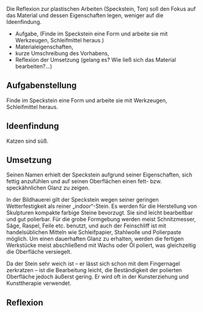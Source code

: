 Die Reflexion zur plastischen Arbeiten (Speckstein, Ton) soll den Fokus auf das Material und dessen Eigenschaften legen, weniger auf die Ideenfindung.

- Aufgabe, (Finde im Speckstein eine Form und arbeite sie mit Werkzeugen, Schleifmittel heraus.)
- Materialeigenschaften,
- kurze Umschreibung des Vorhabens,
- Reflexion der Umsetzung (gelang es? Wie ließ sich das Material bearbeiten?...)

## Aufgabenstellung

Finde im Speckstein eine Form und arbeite sie mit Werkzeugen, Schleifmittel heraus.

## Ideenfindung

Katzen sind süß.

## Umsetzung

Seinen Namen erhielt der Speckstein aufgrund seiner Eigenschaften, sich fettig anzufühlen und auf seinen Oberflächen einen fett- bzw. speckähnlichen Glanz zu zeigen.

In der Bildhauerei gilt der Speckstein wegen seiner geringen Wetterfestigkeit als reiner „indoor“-Stein. Es werden für die Herstellung von Skulpturen kompakte farbige Steine bevorzugt. Sie sind leicht bearbeitbar und gut polierbar. Für die grobe Formgebung werden meist Schnitzmesser, Säge, Raspel, Feile etc. benutzt, und auch der Feinschliff ist mit handelsüblichen Mitteln wie Schleifpapier, Stahlwolle und Polierpaste möglich. Um einen dauerhaften Glanz zu erhalten, werden die fertigen Werkstücke meist abschließend mit Wachs oder Öl poliert, was gleichzeitig die Oberfläche versiegelt.

Da der Stein sehr weich ist – er lässt sich schon mit dem Fingernagel zerkratzen – ist die Bearbeitung leicht, die Beständigkeit der polierten Oberfläche jedoch äußerst gering. Er wird oft in der Kunsterziehung und Kunsttherapie verwendet.

## Reflexion

